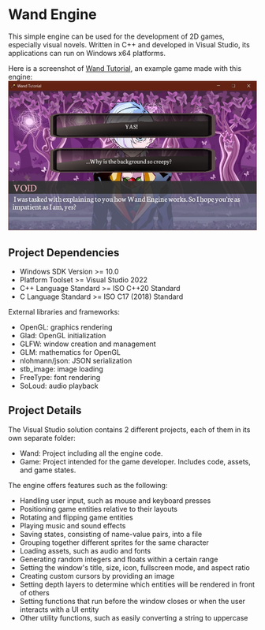 # Wand Engine

This simple engine can be used for the development of 2D games, especially visual novels. Written in C++ and developed in Visual Studio, its applications can run on Windows x64 platforms.

Here is a screenshot of [Wand Tutorial](https://github.com/mariaviolaki/wand-tutorial), an example game made with this engine:
<img src="game.jpg"/>

## Project Dependencies

* Windows SDK Version >= 10.0
* Platform Toolset >= Visual Studio 2022
* C++ Language Standard >= ISO C++20 Standard
* C Language Standard >= ISO C17 (2018) Standard

External libraries and frameworks:
* OpenGL: graphics rendering
* Glad: OpenGL initialization
* GLFW: window creation and management
* GLM: mathematics for OpenGL
* nlohmann/json: JSON serialization
* stb_image: image loading
* FreeType: font rendering
* SoLoud: audio playback

## Project Details

The Visual Studio solution contains 2 different projects, each of them in its own separate folder:
* Wand: Project including all the engine code.
* Game: Project intended for the game developer. Includes code, assets, and game states.

The engine offers features such as the following:
* Handling user input, such as mouse and keyboard presses
* Positioning game entities relative to their layouts
* Rotating and flipping game entities
* Playing music and sound effects
* Saving states, consisting of name-value pairs, into a file
* Grouping together different sprites for the same character
* Loading assets, such as audio and fonts
* Generating random integers and floats within a certain range
* Setting the window's title, size, icon, fullscreen mode, and aspect ratio
* Creating custom cursors by providing an image
* Setting depth layers to determine which entities will be rendered in front of others
* Setting functions that run before the window closes or when the user interacts with a UI entity
* Other utility functions, such as easily converting a string to uppercase